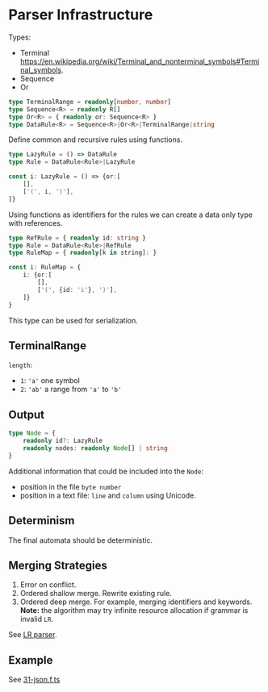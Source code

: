 # Parser Infrastructure

Types:

- Terminal https://en.wikipedia.org/wiki/Terminal_and_nonterminal_symbols#Terminal_symbols.
- Sequence
- Or

```ts
type TerminalRange = readonly[number, number]
type Sequence<R> = readonly R[]
type Or<R> = { readonly or: Sequence<R> }
type DataRule<R> = Sequence<R>|Or<R>|TerminalRange|string
```

Define common and recursive rules using functions.

```ts
type LazyRule = () => DataRule
type Rule = DataRule<Rule>|LazyRule

const i: LazyRule = () => {or:[
    [],
    ['(', i, ')'],
]}
```

Using functions as identifiers for the rules we can create a data only type with references.

```ts
type RefRule = { readonly id: string }
type Rule = DataRule<Rule>|RefRule
type RuleMap = { readonly[k in string]: }

const i: RuleMap = {
    i: {or:[
        [],
        ['(', {id: 'i'}, ')'],
    ]}
}
```

This type can be used for serialization.

## TerminalRange

`length`:

- `1`: `'a'` one symbol
- `2`: `'ab'` a range from `'a'` to `'b'`

## Output

```ts
type Node = {
    readonly id?: LazyRule
    readonly nodes: readonly Node[] | string
}
```

Additional information that could be included into the `Node`:
- position in the file `byte number`
- position in a text file: `line` and `column` using Unicode.

## Determinism

The final automata should be deterministic.

## Merging Strategies

1. Error on conflict.
2. Ordered shallow merge. Rewrite existing rule.
3. Ordered deep merge. For example, merging identifiers and keywords.
   **Note:** the algorithm may try infinite resource allocation if grammar is invalid `LR`.

See [LR parser](https://en.wikipedia.org/wiki/LR_parser).

## Example

See [31-json.f.ts](./31-json.f.ts)
